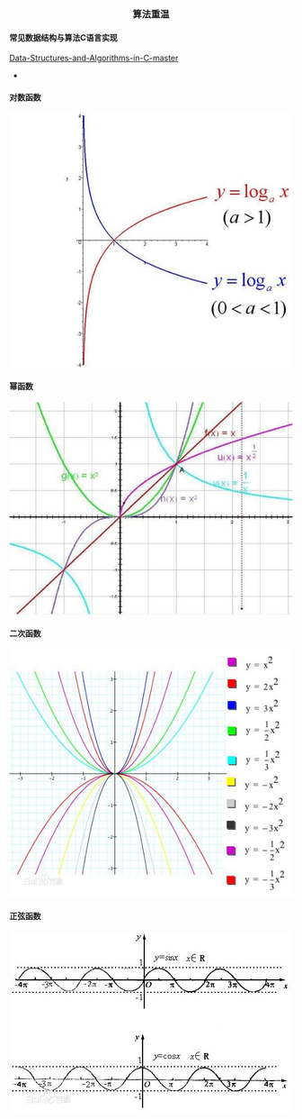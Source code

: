 
### <p align="center">算法重温</p>


#### 常见数据结构与算法C语言实现

[Data-Structures-and-Algorithms-in-C-master](./Data-Structures-and-Algorithms-in-C-master)






-

#### 对数函数

<p align="center">
	<img src="duishu.jpg">
	</img>
</p>


#### 幂函数


<p align="center">
	<img src="mihanshu.jpg">
	</img>
</p>

#### 二次函数


<p align="center">
	<img src="ercihanshu.jpg">
	</img>
</p>


#### 正弦函数


<p align="center">
	<img src="zhengxian.jpg">
	</img>
</p>









